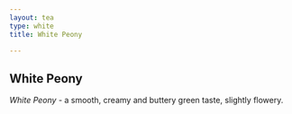 ```yaml
---
layout: tea
type: white
title: White Peony

---
```


## White Peony

*White Peony* - a smooth, creamy and buttery green taste, slightly flowery.
